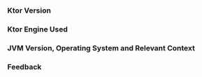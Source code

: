 ### Ktor Version

### Ktor Engine Used

### JVM Version, Operating System and Relevant Context

### Feedback

